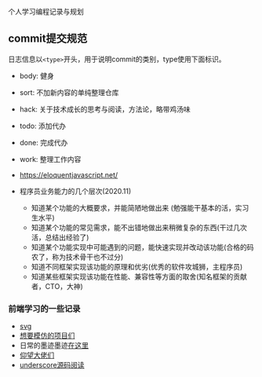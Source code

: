 个人学习编程记录与规划

## commit提交规范
日志信息以`<type>`开头，用于说明commit的类别，type使用下面标识。
+ body: 健身
+ sort: 不加新内容的单纯整理仓库
+ hack: 关于技术成长的思考与阅读，方法论，略带鸡汤味
+ todo: 添加代办
+ done: 完成代办
+ work: 整理工作内容

+ https://eloquentjavascript.net/

+ 程序员业务能力的几个层次(2020.11)
  + 知道某个功能的大概要求，并能简陋地做出来 (勉强能干基本的活，实习生水平)
  + 知道某个功能的常见需求，能不出错地做出来稍微复杂的东西(干过几次活，总结出经验了)
  + 知道某个功能实现中可能遇到的问题，能快速实现并改动该功能(合格的码农了，称为技术骨干也不过分)
  + 知道不同框架实现该功能的原理和优劣(优秀的软件攻城狮，主程序员)
  + 知道某些框架实现该功能在性能、兼容性等方面的取舍(知名框架的贡献者，CTO，大神)

### 前端学习的一些记录

+ [svg](./read/SVG/readme.md)
+ [想要模仿的项目们](./stars.md)
+ 日常的墨迹墨迹[在这里](./memo/readme.md)
+ [仰望大佬们](./dalao.md)
+ [underscore源码阅读](https://yoyoyohamapi.gitbooks.io/undersercore-analysis/content/base/%E7%BB%93%E6%9E%84.html)







